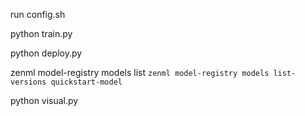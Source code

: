 

run config.sh

python train.py

python deploy.py



zenml model-registry models list
``` zenml model-registry models list-versions quickstart-model ```

python visual.py